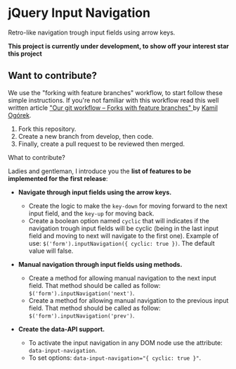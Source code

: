 jQuery Input Navigation
=======================

Retro-like navigation trough input fields using arrow keys.

**This project is currently under development, to show off your interest star this project**

Want to contribute?
-------------------

We use the "forking with feature branches" workflow, to start follow these simple instructions. If you're not familiar with this workflow read this well written article ["Our git workflow – Forks with feature branches" ](http://x-team.com/2013/09/our-git-workflow-forks-with-feature-branches/) by [Kamil Ogórek](https://github.com/kamilogorek).

 1. Fork this repository.
 2. Create a new branch from develop, then code.
 3. Finally, create a pull request to be reviewed then merged.

What to contribute?

Ladies and gentleman, I introduce you the **list of features to be implemented for the first release**:

 - **Navigate through input fields using the arrow keys.**
    - Create the logic to make the `key-down` for moving forward to the next input field, and the `key-up` for moving back.
    - Create a boolean option named `cyclic` that will indicates if the navigation trough input fields will be cyclic (being in the last input field and moving to next will navigate to the first one). Example of use: `$('form').inputNavigation({ cyclic: true })`. The default value will false.
    
 - **Manual navigation through input fields using methods.**
 	- Create a method for allowing manual navigation to the next input field. That method should be called as follow: `$('form').inputNavigation('next')`.
    - Create a method for allowing manual navigation to the previous input field. That method should be called as follow: `$('form').inputNavigation('prev')`.

 - **Create the data-API support.**
    - To activate the input navigation in any DOM node use the attribute: `data-input-navigation`.
    - To set options: `data-input-navigation="{ cyclic: true }"`.
